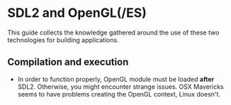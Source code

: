 # SDL2 and OpenGL(/ES) #


This guide collects the knowledge gathered around the use of these two technologies for building applications.


## Compilation and execution

* In order to function properly, OpenGL module must be loaded __after__ SDL2. Otherwise, you might encounter strange issues. OSX Mavericks seems to have problems creating the OpenGL context, Linux doesn't.


